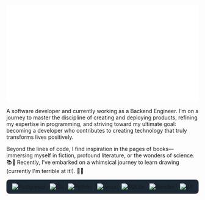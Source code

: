 ![](img.svg)

A software developer and currently working as a Backend Engineer. I’m on a journey to master the discipline of creating and deploying products, refining my expertise in programming, and striving toward my ultimate goal: becoming a developer who contributes to creating technology that truly transforms lives positively.

Beyond the lines of code, I find inspiration in the pages of books—immersing myself in fiction, profound literature, or the wonders of science. 📚💭 Recently, I’ve embarked on a whimsical journey to learn drawing (currently I'm terrible at it!). 🎨🌟



 <div style="display: flex; align-items: center; justify-content: center; gap: 13px; background-color: #1c2833 ; padding: 10px; border-radius: 8px;">
    <img src="https://img.shields.io/badge/postgresql-4169e1?style=for-the-badge&logo=postgresql&logoColor=white" alt="Postgresql">
    <img src="https://img.shields.io/badge/Go-00ADD8?logo=Go&logoColor=white&style=for-the-badge" alt="Go">
    <img src="https://img.shields.io/badge/python-3670A0?style=for-the-badge&logo=python&logoColor=ffdd54" alt="Python">
    <img src="https://img.shields.io/badge/Linux-FCC624?style=for-the-badge&logo=linux&logoColor=black" alt="Linux">
    <img src="https://img.shields.io/badge/sqlite-%2307405e.svg?style=for-the-badge&logo=sqlite&logoColor=white" alt="SQLite">
    <img src="https://img.shields.io/badge/blender-%23F5792A.svg?style=for-the-badge&logo=blender&logoColor=white" alt="Blender">
    <img src="https://img.shields.io/badge/git-%23F05033.svg?style=for-the-badge&logo=git&logoColor=white" alt="Git">
</div>

